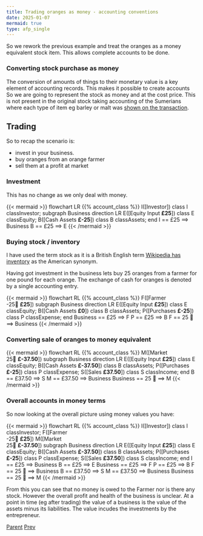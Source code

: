 ```yaml
---
title: Trading oranges as money - accounting conventions
date: 2025-01-07
mermaid: true
type: afp_single
---
```



So we rework the previous example and treat the oranges as a money equivalent stock item.
This allows complete accounts to be done.

### Converting stock purchase as money

The conversion of amounts of things to their monetary value is a key element of accounting records.  This makes it possible to create accounts
So we are going to represent the stock as money and at the cost price.  This is not present
in the original stock taking accounting of the Sumerians where each type of item eg barley or malt
was [shown on the transaction](/afp/historical-accounting/).

## Trading

  So to recap the scenario is:

   - invest in your business.
   - buy oranges from an orange farmer
   - sell them at a profit at market

### Investment

This has no change as we only deal with money.

{{< mermaid >}}
flowchart LR
   {{% account_class %}}
   I([Investor])
   class I classInvestor;
   subgraph Business
   direction LR
      E([Equity Input **£25**])
      class E classEquity;
      B([Cash Assets **£-25**])
      class B classAssets;
   end
   I == £25 ==> Business
   B ==  £25 ==> E
{{< /mermaid >}}


### Buying stock / inventory

I have used the term stock as it is a British English term
[Wikipedia has inventory](https://en.wikipedia.org/wiki/Inventory) as the American synonym.

Having got investment in the business lets buy 25 oranges from a farmer for one pound for each
orange.
The exchange of cash for oranges is denoted by a single accounting entry.

{{< mermaid >}}
flowchart RL
   {{% account_class %}}
   F([Farmer</br>-25🍊 **£25**])
   subgraph Business
   direction LR
      E([Equity Input **£25**])
      class E classEquity;
      B([Cash Assets **£0**])
      class B classAssets;
      P([Purchases **£-25**])
      class P classExpense;
   end
   Business == £25 ==> F
   P == £25 ==> B
   F == 25 🍊 ==> Business
{{< /mermaid >}}


### Converting sale of oranges to money equivalent

{{< mermaid >}}
flowchart RL
   {{% account_class %}}
   M([Market</br>25🍊 **£-37.50**])
   subgraph Business
   direction LR
      E([Equity Input **£25**])
      class E classEquity;
      B([Cash Assets **£-37.50**])
      class B classAssets;
      P([Purchases **£-25**])
      class P classExpense;
      S([Sales **£37.50**])
      class S classIncome;
   end
   B == £37.50 ==> S
   M == £37.50 ==> Business
   Business == 25 🍊 ==> M
{{< /mermaid >}}

### Overall accounts in money terms

So now looking at the overall picture using money values you have:

{{< mermaid >}}
flowchart RL
   {{% account_class %}}
   I([Investor])
   class I classInvestor;
   F([Farmer</br>-25🍊 **£25**])
   M([Market</br>25🍊 **£-37.50**])
   subgraph Business
   direction LR
      E([Equity Input **£25**])
      class E classEquity;
      B([Cash Assets **£-37.50**])
      class B classAssets;
      P([Purchases **£-25**])
      class P classExpense;
      S([Sales **£37.50**])
      class S classIncome;
   end
   I == £25 ==> Business
   B ==  £25 ==> E
   Business == £25 ==> F
   P == £25 ==> B
   F == 25 🍊 ==> Business
   B == £37.50 ==> S
   M == £37.50 ==> Business
   Business == 25 🍊 ==> M
{{< /mermaid >}}

From this you can see that no money is owed to the Farmer nor is there any stock.  However the
overall profit and health of the business is unclear.  At a point in time (eg after trading) the
value of a business is the value of the assets minus its liabilities.  The value incudes the
investments by the entrepreneur.



[Parent](/afp/movements/) [Prev](/afp/movements/oranges/)

